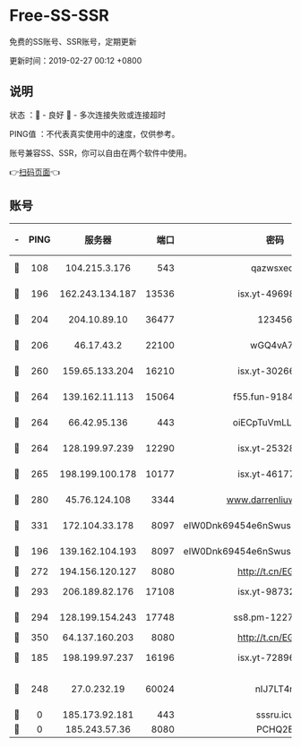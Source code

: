 # Free-SS-SSR

免费的SS账号、SSR账号，定期更新

更新时间：2019-02-27 00:12 +0800

## 说明

状态     ：🙂 - 良好 🙁 - 多次连接失败或连接超时

PING值   ：不代表真实使用中的速度，仅供参考。

账号兼容SS、SSR，你可以自由在两个软件中使用。

👉[扫码页面](https://liesauer.github.io/free-ss-ssr.github.io/)👈

## 账号

|-|PING|服务器|端口|密码|加密方式|区域|
|:----:|:----:|:-----:|-----:|:----:|:----:|:----:|
|🙂|108|104.215.3.176|543|qazwsxedc|aes-256-gcm|JP|
|🙂|196|162.243.134.187|13536|isx.yt-49698511|aes-256-cfb|US|
|🙂|204|204.10.89.10|36477|123456|aes-256-cfb|US|
|🙂|206|46.17.43.2|22100|wGQ4vA7D|aes-256-gcm|RU|
|🙂|260|159.65.133.204|16210|isx.yt-30266739|aes-256-cfb|SG|
|🙂|264|139.162.11.113|15064|f55.fun-91846921|aes-256-cfb|SG|
|🙂|264|66.42.95.136|443|oiECpTuVmLLxk4Ts|aes-256-cfb|US|
|🙂|264|128.199.97.239|12290|isx.yt-25328979|aes-256-cfb|SG|
|🙂|265|198.199.100.178|10177|isx.yt-46177591|aes-256-cfb|US|
|🙂|280|45.76.124.108|3344|www.darrenliuwei.com|aes-256-cfb|AU|
|🙂|331|172.104.33.178|8097|eIW0Dnk69454e6nSwuspv9DmS201tQ0D|aes-256-cfb|SG|
|🙂|196|139.162.104.193|8097|eIW0Dnk69454e6nSwuspv9DmS201tQ0D|aes-256-cfb|JP|
|🙂|272|194.156.120.127|8080|http://t.cn/EGJIyrl|rc4-md5|RU|
|🙂|293|206.189.82.176|17108|isx.yt-98732085|aes-256-cfb|SG|
|🙂|294|128.199.154.243|17748|ss8.pm-12277718|aes-256-cfb|SG|
|🙂|350|64.137.160.203|8080|http://t.cn/EGJIyrl|rc4-md5|CA|
|🙁|185|198.199.97.237|16196|isx.yt-72896102|aes-256-cfb|US|
|🙁|248|27.0.232.19|60024|nIJ7LT4n|xchacha20-ietf-poly1305|HK|
|🙁|0|185.173.92.181|443|sssru.icu|rc4-md5|RU|
|🙁|0|185.243.57.36|8080|PCHQ2E|rc4-md5|US|
